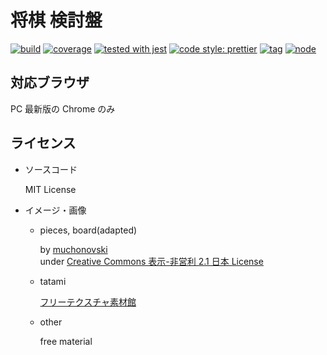 # 将棋 検討盤

[![build](https://img.shields.io/circleci/project/github/murosan/shogi-board.svg?style=flat-square)](https://circleci.com/gh/murosan/shogi-board)
[![coverage](https://img.shields.io/codecov/c/github/murosan/shogi-board.svg?style=flat-square)](https://codecov.io/gh/murosan/shogi-board)
[![tested with jest](https://img.shields.io/badge/tested_with-jest-99424f.svg?style=flat-square)](https://github.com/facebook/jest)
[![code style: prettier](https://img.shields.io/badge/code_style-prettier-ff69b4.svg?style=flat-square)](https://github.com/prettier/prettier)
[![tag](https://img.shields.io/github/tag/murosan/shogi-board.svg?style=flat-square)](https://github.com/murosan/shogi-board/releases)
[![node](https://img.shields.io/badge/node->%3D%2010.14.1-brightgreen.svg?style=flat-square)](https://nodejs.org/ja/)

## 対応ブラウザ

PC 最新版の Chrome のみ

## ライセンス

- ソースコード

  MIT License

- イメージ・画像

  - pieces, board(adapted)

    by [muchonovski](http://mucho.girly.jp/bona)  
    under [Creative Commons 表示-非営利 2.1 日本 License](https://creativecommons.org/licenses/by-nc/2.1/jp/)

  - tatami

    [フリーテクスチャ素材館](https://free-texture.net/seamless-pattern/tatami01.html)

  - other

    free material
